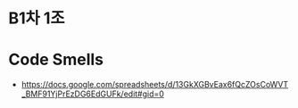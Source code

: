 # B1차 1조

# Code Smells
- https://docs.google.com/spreadsheets/d/13GkXGBvEax6fQcZOsCoWVT_BMF91YjPrEzDG6EdGUFk/edit#gid=0
